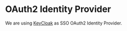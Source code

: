 # OAuth2 Identity Provider

We are using [KeyCloak](https://www.keycloak.org/) as SSO OAuth2 Identity Provider.
